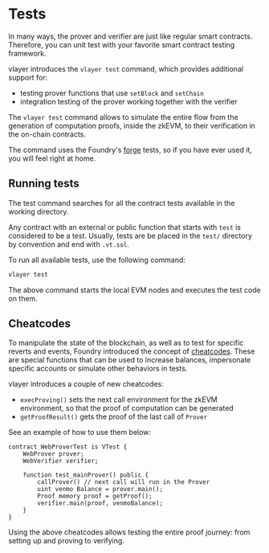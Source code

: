 # Tests
In many ways, the prover and verifier are just like regular smart contracts. Therefore, you can unit test with your favorite smart contract testing framework.

vlayer introduces the `vlayer test` command, which provides additional support for:
- testing prover functions that use `setBlock` and `setChain`
- integration testing of the prover working together with the verifier

The `vlayer test` command allows to simulate the entire flow from the generation of computation proofs, inside the zkEVM, to their verification in the on-chain contracts.

The command uses the Foundry's [forge](https://book.getfoundry.sh/forge/tests) tests, so if you have ever used it, you will feel right at home.

## Running tests
The test command searches for all the contract tests available in the working directory. 

Any contract with an external or public function that starts with `test` is considered to be a test. Usually, tests are be placed in the `test/` directory by convention and end with `.vt.sol`.

To run all available tests, use the following command:
```sh
vlayer test
```

The above command starts the local EVM nodes and executes the test code on them.

## Cheatcodes
To manipulate the state of the blockchain, as well as to test for specific reverts and events, Foundry introduced the concept of [cheatcodes](https://book.getfoundry.sh/forge/cheatcodes). These are special functions that can be used to increase balances, impersonate specific accounts or simulate other behaviors in tests.

vlayer introduces a couple of new cheatcodes:
* `execProving()` sets the next call environment for the zkEVM environment, so that the proof of computation can be generated 
* `getProofResult()` gets the proof of the last call of `Prover` 

See an example of how to use them below: 

```solidity
contract WebProverTest is VTest {
    WebProver prover;
    WebVerifier verifier; 

    function test_mainProver() public {
        callProver() // next call will run in the Prover
        uint venmo Balance = prover.main();
        Proof memory proof = getProof();
        verifier.main(proof, venmoBalance);
    }
}
```
Using the above cheatcodes allows testing the entire proof journey: from setting up and proving to verifying.